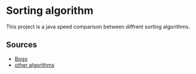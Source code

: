 # Sorting algorithm
 
 This project is a java speed comparison between diffrent sorting algorithms.

 ## Sources
 - [Bogo](https://www.geeksforgeeks.org/java-program-for-bogosort-or-permutation-sort/)
 - [other algorithms](https://www.programiz.com/dsa/)

